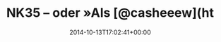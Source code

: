 ---
retweeted: false
source: <a href="http://twitter.com" rel="nofollow">Twitter Web Client</a>
entities:
  hashtags: []
  symbols: []
  user_mentions:
  - name: Essy
    screen_name: casheeew
    indices:
    - '17'
    - '26'
    id_str: '17346242'
    id: '17346242'
  - name: Lucas Dohmen
    screen_name: moonbeamlabs
    indices:
    - '68'
    - '81'
    id_str: '28508951'
    id: '28508951'
  urls:
  - url: http://t.co/GF38uCMM2T
    expanded_url: http://www.nerdkunde.de/35-nk034-for-the-sake-of-argument#t=0:28.869
    display_url: nerdkunde.de/35-nk034-for-t…
    indices:
    - '109'
    - '131'
display_text_range:
- '0'
- '131'
favorite_count: '4'
id_str: '521707607669878784'
truncated: false
retweet_count: '1'
id: '521707607669878784'
possibly_sensitive: false
created_at: Mon Oct 13 17:02:41 +0000 2014
favorited: false
full_text: 'NK35 – oder »Als [@casheeew](https://twitter.com/casheeew), [@railsbros_dirk](https://twitter.com/railsbros_dirk)
  und ich uns viel hinter [@moonbeamlabs](https://twitter.com/moonbeamlabs) Rücken
  zu erzählen haben«:'
lang: de
quote_url: http://www.nerdkunde.de/35-nk034-for-the-sake-of-argument#t=0:28.869
tags:
- pesos:twitter
date: '2014-10-13T17:02:41+00:00'
src: https://twitter.com/bascht/status/521707607669878784
original_url: https://twitter.com/bascht/status/521707607669878784
type: twitter_tweet
text: 'NK35 – oder »Als [@casheeew](https://twitter.com/casheeew), [@railsbros_dirk](https://twitter.com/railsbros_dirk)
  und ich uns viel hinter [@moonbeamlabs](https://twitter.com/moonbeamlabs) Rücken
  zu erzählen haben«:'
title: NK35 – oder »Als [@casheeew](ht

---
